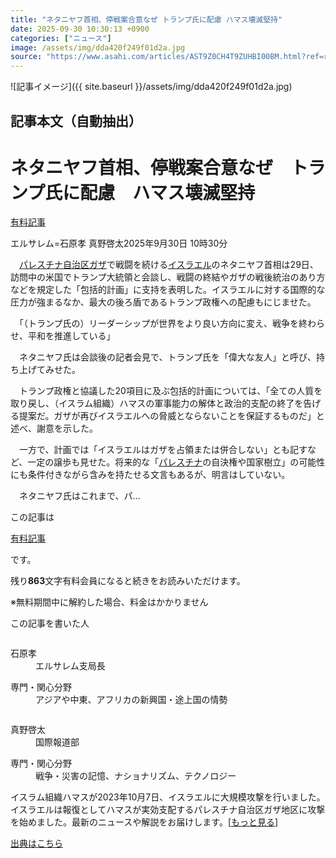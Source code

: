 ```yaml
---
title: "ネタニヤフ首相、停戦案合意なぜ トランプ氏に配慮 ハマス壊滅堅持"
date: 2025-09-30 10:30:13 +0900
categories: ["ニュース"]
image: /assets/img/dda420f249f01d2a.jpg
source: "https://www.asahi.com/articles/AST9Z0CH4T9ZUHBI00BM.html?ref=rss"
---
```


![記事イメージ]({{ site.baseurl }}/assets/img/dda420f249f01d2a.jpg)

## 記事本文（自動抽出）
<div><main role="main" id="main"><p></p><div class="y_Qv3"><h1>ネタニヤフ首相、停戦案合意なぜ　トランプ氏に配慮　ハマス壊滅堅持</h1><div class="mhPng"><p><span class="fNPYU Q_Shz"><a href="//www.asahi.com/news/gold.html?iref=com_gold">有料記事</a></span></p><span class="H8KYB">エルサレム=石原孝 真野啓太</span><span class="UDj4P"><time datetime="2025-09-30T01:30:13.000Z">2025年9月30日 10時30分</time></span></div></div><p id="gsm_above_SnsUtilityArea"></p><p x-component-name="CommentHeadline" x-component-data='{"commentCount":0,"commentators":[],"mode":"pc"}'></p><div class="nfyQp"><p>　<a href="//www.asahi.com/topics/word/%E3%83%91%E3%83%AC%E3%82%B9%E3%83%81%E3%83%8A%E8%87%AA%E6%B2%BB%E5%8C%BA%E3%82%AC%E3%82%B6.html" title="パレスチナ自治区ガザ のトピックスを開く" class="eWgMZ">パレスチナ自治区ガザ</a>で戦闘を続ける<a href="//www.asahi.com/topics/word/%E3%82%A4%E3%82%B9%E3%83%A9%E3%82%A8%E3%83%AB.html" title="イスラエル のトピックスを開く" class="eWgMZ">イスラエル</a>のネタニヤフ首相は29日、訪問中の米国でトランプ大統領と会談し、戦闘の終結やガザの戦後統治のあり方などを規定した「包括的計画」に支持を表明した。イスラエルに対する国際的な圧力が強まるなか、最大の後ろ盾であるトランプ政権への配慮もにじませた。</p><p>　「（トランプ氏の）リーダーシップが世界をより良い方向に変え、戦争を終わらせ、平和を推進している」</p><p>　ネタニヤフ氏は会談後の記者会見で、トランプ氏を「偉大な友人」と呼び、持ち上げてみせた。</p><p>　トランプ政権と協議した20項目に及ぶ包括的計画については、「全ての人質を取り戻し、（イスラム組織）ハマスの軍事能力の解体と政治的支配の終了を告げる提案だ。ガザが再びイスラエルへの脅威とならないことを保証するものだ」と述べ、謝意を示した。</p><p>　一方で、計画では「イスラエルはガザを占領または併合しない」とも記すなど、一定の譲歩も見せた。将来的な「<a href="//www.asahi.com/topics/word/%E3%83%91%E3%83%AC%E3%82%B9%E3%83%81%E3%83%8A.html" title="パレスチナ のトピックスを開く" class="eWgMZ">パレスチナ</a>の自決権や国家樹立」の可能性にも条件付きながら含みを持たせる文言もあるが、明言はしていない。</p><p class="Lujdo">　ネタニヤフ氏はこれまで、パ…</p></div><p></p><div class="NbZMW"><div class="PxAm1"><p>この記事は</p><img src="//www.asahicom.jp/images/icon_key_gold.png" alt><a href="//www.asahi.com/news/gold.html?iref=com_1kiji_g_0">有料記事</a><p>です。</p><span class="Zgt88">残り<b>863</b>文字</span><span class="hideFromApp">有料会員になると続きをお読みいただけます。</span></div><p class="eQShK">※無料期間中に解約した場合、料金はかかりません</p></div><div x-component-name="WriterProfile" x-component-data='{"writerProfile":{"writerProfileList":[{"name":"石原孝","code":"268f3a8d8a4594eb113ae2b313799d34ffd2fbfdaff93b7a0c263a0ee63d3cbc","department":"エルサレム支局長","role":"","specialtyAndInterest":"アジアや中東、アフリカの新興国・途上国の情勢","isFollowed":false,"introduction":"1981年生まれ。広い世界を見たいと思い、記者を志しました。\n2025年9月からイスラエルに駐在し、イスラエル・パレスチナ情勢などを取材しています。2022年～2025年8月まではインドに駐在し、南アジアの国の取材を担当していました。","iconImageUrl":"https://profile-image.kraken.asahi.com/268f3a8d8a4594eb113ae2b313799d34ffd2fbfdaff93b7a0c263a0ee63d3cbc","canSendFanLetter":true},{"name":"真野啓太","code":"510203fd65e1851e9b97fe39aa000eddbaf85a86c87eccc2ad5249d60fb2213e","department":"国際報道部","role":"","specialtyAndInterest":"戦争・災害の記憶、ナショナリズム、テクノロジー","isFollowed":false,"introduction":"1990年神戸市生まれ。2014年入社。長崎総局や文化部を経て、現在は東京で国際ニュースを担当しています。これまで携わってきた特集に「8がけ社会」「沖縄1972」「巨人のあしあと」「ナガサキノート」など。","iconImageUrl":"https://profile-image.kraken.asahi.com/510203fd65e1851e9b97fe39aa000eddbaf85a86c87eccc2ad5249d60fb2213e","canSendFanLetter":false}],"isWriterFollowAvailableMember":false},"isFreeArea":true}'><div id="writerProfile" class="yT62y"><p class="FPrYd">この記事を書いた人</p><div class="jdPPS"><div class="zRkIz"><a href="/reporter-bio/268f3a8d8a4594eb113ae2b313799d34ffd2fbfdaff93b7a0c263a0ee63d3cbc?iref=article_reporter_profile" class="CES5K"></a><div class="iKuvI"><figure class="BKNFc"><img src="https://profile-image.kraken.asahi.com/268f3a8d8a4594eb113ae2b313799d34ffd2fbfdaff93b7a0c263a0ee63d3cbc" alt></figure><dl class="WptL0"><dt>石原孝</dt><dd>エルサレム支局長</dd></dl></div><dl class="PXedm"><dt>専門・関心分野</dt><dd>アジアや中東、アフリカの新興国・途上国の情勢</dd></dl></div><div class="zRkIz"><a href="/reporter-bio/510203fd65e1851e9b97fe39aa000eddbaf85a86c87eccc2ad5249d60fb2213e?iref=article_reporter_profile" class="CES5K"></a><div class="iKuvI"><figure class="BKNFc"><img src="https://profile-image.kraken.asahi.com/510203fd65e1851e9b97fe39aa000eddbaf85a86c87eccc2ad5249d60fb2213e" alt></figure><dl class="WptL0"><dt>真野啓太</dt><dd>国際報道部</dd></dl></div><dl class="PXedm"><dt>専門・関心分野</dt><dd>戦争・災害の記憶、ナショナリズム、テクノロジー</dd></dl></div></div></div></div><p x-component-name="ArticleCommentList" x-component-data='{"commentCount":0,"commentList":[],"shareUrlBase":"https://www.asahi.com/articles/AST9Z0CH4T9ZUHBI00BM.html","articleId":"AST9Z0CH4T9ZUHBI00BM","commentIdParam":"","equalCommentIdIndex":-1,"isAuthorized":false,"isFreePlan":false,"isPaidMember":false,"isPresent":false,"isHazard":false,"freeUrlBase":"//www.asahi.com","digitalUrlBase":"//digital.asahi.com"}'></p><div class="GA13d"><div class="eGTLS"><p>イスラム組織ハマスが2023年10月7日、イスラエルに大規模攻撃を行いました。イスラエルは報復としてハマスが実効支配するパレスチナ自治区ガザ地区に攻撃を始めました。最新のニュースや解説をお届けします。[<a href="https://www.asahi.com/topics/AP-d70a20ea-577d-4c9c-9bbd-c198f2acfa0d/?iref=kijishita_link">もっと見る</a>]</p></div></div></main></div>

[出典はこちら](https://www.asahi.com/articles/AST9Z0CH4T9ZUHBI00BM.html?ref=rss)
